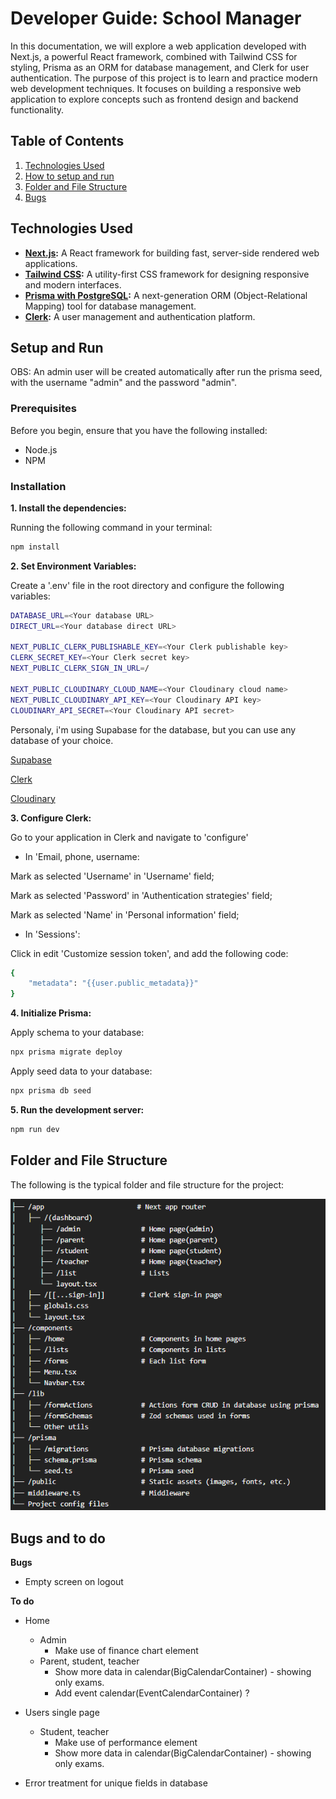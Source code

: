 # Developer Guide: School Manager

In this documentation, we will explore a web application developed with Next.js, a powerful React framework, combined with Tailwind CSS for styling, Prisma as an ORM for database management, and Clerk for user authentication. The purpose of this project is to learn and practice modern web development techniques. It focuses on building a responsive web application to explore concepts such as frontend design and backend functionality.

## Table of Contents

1. [Technologies Used](#technologies-used)
2. [How to setup and run](#setup-and-installation)
3. [Folder and File Structure](#folder-and-file-structure)
4. [Bugs](#bugs)

## Technologies Used

- **[Next.js](https://nextjs.org/):** A React framework for building fast, server-side rendered web applications.  
- **[Tailwind CSS](https://tailwindcss.com/):** A utility-first CSS framework for designing responsive and modern interfaces.  
- **[Prisma with PostgreSQL](https://www.prisma.io/):** A next-generation ORM (Object-Relational Mapping) tool for database management.  
- **[Clerk](https://clerk.dev/):** A user management and authentication platform.

## Setup and Run

OBS: An admin user will be created automatically after run the prisma seed, with the username "admin" and the password "admin".

### Prerequisites

Before you begin, ensure that you have the following installed:

- Node.js
- NPM

### Installation

**1. Install the dependencies:** 

Running the following command in your terminal:

```bash
npm install
```

**2. Set Environment Variables:**

Create a '.env' file in the root directory and configure the following variables:

```bash
DATABASE_URL=<Your database URL>
DIRECT_URL=<Your database direct URL>

NEXT_PUBLIC_CLERK_PUBLISHABLE_KEY=<Your Clerk publishable key>
CLERK_SECRET_KEY=<Your Clerk secret key>
NEXT_PUBLIC_CLERK_SIGN_IN_URL=/

NEXT_PUBLIC_CLOUDINARY_CLOUD_NAME=<Your Cloudinary cloud name>
NEXT_PUBLIC_CLOUDINARY_API_KEY=<Your Cloudinary API key>
CLOUDINARY_API_SECRET=<Your Cloudinary API secret>
```

Personaly, i'm using Supabase for the database, but you can use any database of your choice.

[Supabase](https://supabase.com/dashboard/projects)

[Clerk](https://dashboard.clerk.com/)

[Cloudinary](https://cloudinary.com/documentation/how_to_integrate_cloudinary)

**3. Configure Clerk:**

Go to your application in Clerk and navigate to 'configure'

* In 'Email, phone, username:

Mark as selected 'Username' in 'Username' field;

Mark as selected 'Password' in 'Authentication strategies' field;

Mark as selected 'Name' in 'Personal information' field;

* In 'Sessions':

Click in edit 'Customize session token', and add the following code:

```bash
{
	"metadata": "{{user.public_metadata}}"
}
```

**4. Initialize Prisma:**

Apply schema to your database:

```bash
npx prisma migrate deploy
```

Apply seed data to your database:

```bash
npx prisma db seed
```

**5. Run the development server:**

```bash
npm run dev
```

## Folder and File Structure

The following is the typical folder and file structure for the project:

![Folder structure](folder-structure.png)

## Bugs and to do

**Bugs**

- Empty screen on logout

**To do**

- Home
    - Admin
        - Make use of finance chart element
    - Parent, student, teacher
        - Show more data in calendar(BigCalendarContainer) - showing only exams.
        - Add event calendar(EventCalendarContainer) ?

- Users single page
    - Student, teacher
        - Make use of performance element
        - Show more data in calendar(BigCalendarContainer) - showing only exams.

- Error treatment for unique fields in database
